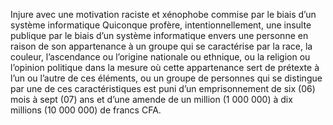 Injure avec une motivation raciste et xénophobe commise par le biais d’un système informatique
Quiconque profère, intentionnellement, une insulte publique par le biais d’un système informatique envers une personne en raison de son appartenance à un groupe qui se caractérise par la race, la couleur, l’ascendance ou l’origine nationale ou ethnique, ou la religion ou l’opinion politique dans la mesure où cette appartenance sert de prétexte à l’un ou l’autre de ces éléments, ou un groupe de personnes qui se distingue par une de ces caractéristiques est puni d’un emprisonnement de six (06) mois à sept (07) ans et d’une amende de un million               (1 000 000) à dix millions (10 000 000) de  francs CFA.